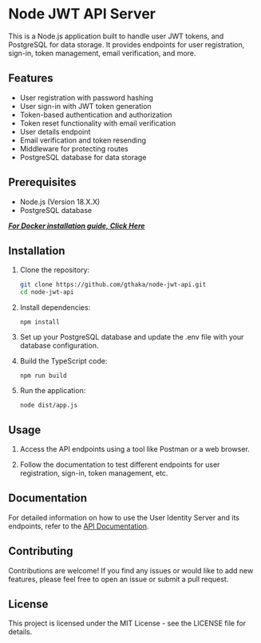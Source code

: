 # Node JWT API Server

This is a Node.js application built to handle user JWT tokens, and PostgreSQL for data storage. It provides endpoints for user registration, sign-in, token management, email verification, and more.

## Features

- User registration with password hashing
- User sign-in with JWT token generation
- Token-based authentication and authorization
- Token reset functionality with email verification
- User details endpoint
- Email verification and token resending
- Middleware for protecting routes
- PostgreSQL database for data storage

## Prerequisites

- Node.js (Version 18.X.X)
- PostgreSQL database

**_[For Docker installation guide, Click Here](README_DOCKER.md)_**

## Installation

1. Clone the repository:

   ```sh
   git clone https://github.com/gthaka/node-jwt-api.git
   cd node-jwt-api
   ```

2. Install dependencies:

   ```
   npm install
   ```

3. Set up your PostgreSQL database and update the .env file with your database configuration.

4. Build the TypeScript code:

   ```
   npm run build
   ```

5. Run the application:

   ```
   node dist/app.js
   ```

## Usage

1. Access the API endpoints using a tool like Postman or a web browser.

2. Follow the documentation to test different endpoints for user registration, sign-in, token management, etc.

## Documentation

For detailed information on how to use the User Identity Server and its endpoints, refer to the [API Documentation](API_DOCUMENTATION.md).

## Contributing

Contributions are welcome! If you find any issues or would like to add new features, please feel free to open an issue or submit a pull request.

## License

This project is licensed under the MIT License - see the LICENSE file for details.
